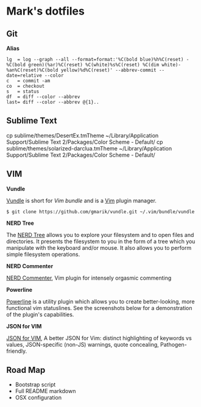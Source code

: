 Mark's dotfiles
==================

Git 
---

**Alias**

```
lg  = log --graph --all --format=format:'%C(bold blue)%h%C(reset) - %C(bold green)(%ar)%C(reset) %C(white)%s%C(reset) %C(dim white)- %an%C(reset)%C(bold yellow)%d%C(reset)' --abbrev-commit --date=relative --color                           
c   = commit -am 
co  = checkout
s   = status
df  = diff --color --abbrev         
last= diff --color --abbrev @{1}.. 
```

Sublime Text
---

cp sublime/themes/DesertEx.tmTheme ~/Library/Application Support/Sublime Text 2/Packages/Color Scheme - Default/
cp sublime/themes/solarized-darclua.tmTheme ~/Library/Application Support/Sublime Text 2/Packages/Color Scheme - Default/

VIM
---

**Vundle**

[Vundle] is short for _Vim bundle_ and is a [Vim] plugin manager.


```
$ git clone https://github.com/gmarik/vundle.git ~/.vim/bundle/vundle
```

**NERD Tree**

The [NERD Tree] allows you to explore your filesystem and to open files and directories. It presents the filesystem to you in the form of a tree which you manipulate with the keyboard and/or mouse. It also allows you to perform simple filesystem operations.


**NERD Commenter**

[NERD Commenter], Vim plugin for intensely orgasmic commenting


**Powerline**

[Powerline] is a utility plugin which allows you to create better-looking, more functional vim statuslines. See the screenshots below for a demonstration of the plugin's capabilities.


**JSON for VIM**

[JSON for VIM], A better JSON for Vim: distinct highlighting of keywords vs values, JSON-specific (non-JS) warnings, quote concealing, Pathogen-friendly.

[Vundle]:http://github.com/gmarik/vundle
[Vim]:http://www.vim.org
[NERD Tree]:https://github.com/scrooloose/nerdtree
[NERD Commenter]:https://github.com/scrooloose/nerdcommenter
[Powerline]:https://github.com/Lokaltog/vim-powerline
[JSON for VIM]:https://github.com/elzr/vim-json

## Road Map

* Bootstrap script
* Full README markdown
* OSX configuration 
